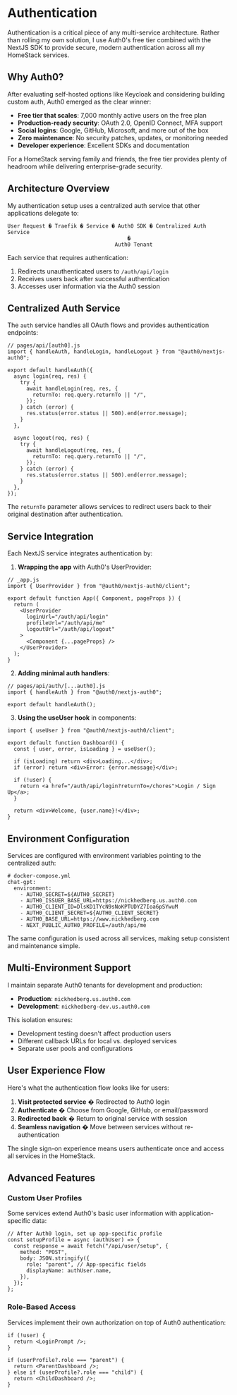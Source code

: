 # Authentication

Authentication is a critical piece of any multi-service architecture. Rather than rolling my own solution, I use Auth0's free tier combined with the NextJS SDK to provide secure, modern authentication across all my HomeStack services.

## Why Auth0?

After evaluating self-hosted options like Keycloak and considering building custom auth, Auth0 emerged as the clear winner:

- **Free tier that scales**: 7,000 monthly active users on the free plan
- **Production-ready security**: OAuth 2.0, OpenID Connect, MFA support
- **Social logins**: Google, GitHub, Microsoft, and more out of the box
- **Zero maintenance**: No security patches, updates, or monitoring needed
- **Developer experience**: Excellent SDKs and documentation

For a HomeStack serving family and friends, the free tier provides plenty of headroom while delivering enterprise-grade security.

## Architecture Overview

My authentication setup uses a centralized auth service that other applications delegate to:

```language-bash
User Request � Traefik � Service � Auth0 SDK � Centralized Auth Service
                                      �
                                  Auth0 Tenant
```

Each service that requires authentication:

1. Redirects unauthenticated users to `/auth/api/login`
2. Receives users back after successful authentication
3. Accesses user information via the Auth0 session

## Centralized Auth Service

The `auth` service handles all OAuth flows and provides authentication endpoints:

```language-javascript
// pages/api/[auth0].js
import { handleAuth, handleLogin, handleLogout } from "@auth0/nextjs-auth0";

export default handleAuth({
  async login(req, res) {
    try {
      await handleLogin(req, res, {
        returnTo: req.query.returnTo || "/",
      });
    } catch (error) {
      res.status(error.status || 500).end(error.message);
    }
  },

  async logout(req, res) {
    try {
      await handleLogout(req, res, {
        returnTo: req.query.returnTo || "/",
      });
    } catch (error) {
      res.status(error.status || 500).end(error.message);
    }
  },
});
```

The `returnTo` parameter allows services to redirect users back to their original destination after authentication.

## Service Integration

Each NextJS service integrates authentication by:

1. **Wrapping the app** with Auth0's UserProvider:

```language-javascript
// _app.js
import { UserProvider } from "@auth0/nextjs-auth0/client";

export default function App({ Component, pageProps }) {
  return (
    <UserProvider
      loginUrl="/auth/api/login"
      profileUrl="/auth/api/me"
      logoutUrl="/auth/api/logout"
    >
      <Component {...pageProps} />
    </UserProvider>
  );
}
```

2. **Adding minimal auth handlers**:

```language-javascript
// pages/api/auth/[...auth0].js
import { handleAuth } from "@auth0/nextjs-auth0";

export default handleAuth();
```

3. **Using the useUser hook** in components:

```language-javascript
import { useUser } from "@auth0/nextjs-auth0/client";

export default function Dashboard() {
  const { user, error, isLoading } = useUser();

  if (isLoading) return <div>Loading...</div>;
  if (error) return <div>Error: {error.message}</div>;

  if (!user) {
    return <a href="/auth/api/login?returnTo=/chores">Login / Sign Up</a>;
  }

  return <div>Welcome, {user.name}!</div>;
}
```

## Environment Configuration

Services are configured with environment variables pointing to the centralized auth:

```language-yaml
# docker-compose.yml
chat-gpt:
  environment:
    - AUTH0_SECRET=${AUTH0_SECRET}
    - AUTH0_ISSUER_BASE_URL=https://nickhedberg.us.auth0.com
    - AUTH0_CLIENT_ID=DlsKD1TYcN9sNoKPTUDYZ7Ioa6pSYwuM
    - AUTH0_CLIENT_SECRET=${AUTH0_CLIENT_SECRET}
    - AUTH0_BASE_URL=https://www.nickhedberg.com
    - NEXT_PUBLIC_AUTH0_PROFILE=/auth/api/me
```

The same configuration is used across all services, making setup consistent and maintenance simple.

## Multi-Environment Support

I maintain separate Auth0 tenants for development and production:

- **Production**: `nickhedberg.us.auth0.com`
- **Development**: `nickhedberg-dev.us.auth0.com`

This isolation ensures:

- Development testing doesn't affect production users
- Different callback URLs for local vs. deployed services
- Separate user pools and configurations

## User Experience Flow

Here's what the authentication flow looks like for users:

1. **Visit protected service** � Redirected to Auth0 login
2. **Authenticate** � Choose from Google, GitHub, or email/password
3. **Redirected back** � Return to original service with session
4. **Seamless navigation** � Move between services without re-authentication

The single sign-on experience means users authenticate once and access all services in the HomeStack.

## Advanced Features

### Custom User Profiles

Some services extend Auth0's basic user information with application-specific data:

```language-javascript
// After Auth0 login, set up app-specific profile
const setupProfile = async (authUser) => {
  const response = await fetch("/api/user/setup", {
    method: "POST",
    body: JSON.stringify({
      role: "parent", // App-specific fields
      displayName: authUser.name,
    }),
  });
};
```

### Role-Based Access

Services implement their own authorization on top of Auth0 authentication:

```language-javascript
if (!user) {
  return <LoginPrompt />;
}

if (userProfile?.role === "parent") {
  return <ParentDashboard />;
} else if (userProfile?.role === "child") {
  return <ChildDashboard />;
}
```

